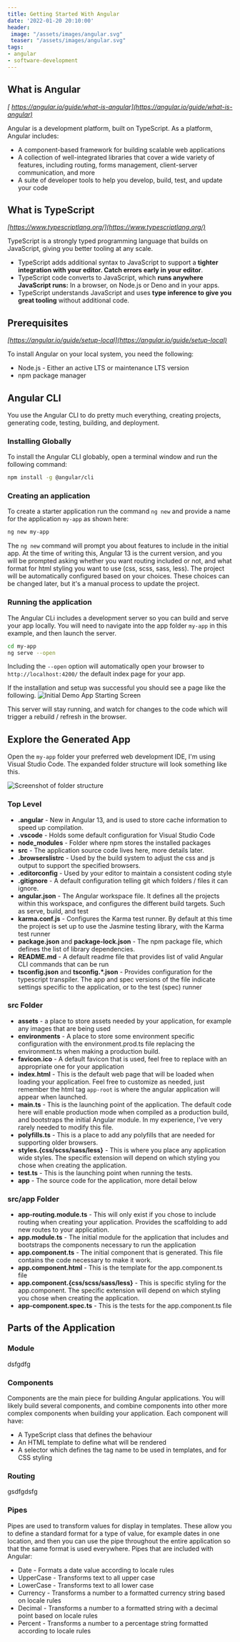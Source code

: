 ```yaml
---
title: Getting Started With Angular
date: '2022-01-20 20:10:00'
header:
 image: "/assets/images/angular.svg"
 teaser: "/assets/images/angular.svg"
tags:
- angular
- software-development
---
```

## What is Angular
*[ https://angular.io/guide/what-is-angular](https://angular.io/guide/what-is-angular)*

Angular is a development platform, built on TypeScript. As a platform, Angular includes:
- A component-based framework for building scalable web applications
- A collection of well-integrated libraries that cover a wide variety of features, including routing, forms management, client-server communication, and more
- A suite of developer tools to help you develop, build, test, and update your code

## What is TypeScript
*[https://www.typescriptlang.org/](https://www.typescriptlang.org/)*

TypeScript is a strongly typed programming language that builds on JavaScript, giving you better tooling at any scale.
- TypeScript adds additional syntax to JavaScript to support a **tighter integration with your editor. Catch errors early in your editor**.
- TypeScript code converts to JavaScript, which **runs anywhere JavaScript runs:** In a browser, on Node.js or Deno and in your apps.
- TypeScript understands JavaScript and uses **type inference to give you great tooling** without additional code.

## Prerequisites
*[https://angular.io/guide/setup-local](https://angular.io/guide/setup-local)*

To install Angular on your local system, you need the following:
- Node.js - Either an active LTS or maintenance LTS version
- npm package manager

## Angular CLI
You use the Angular CLI to do pretty much everything, creating projects, generating code, testing, building, and deployment.

### Installing Globally
To install the Angular CLI globably, open a terminal window and run the following command:
```bash
npm install -g @angular/cli
```

### Creating an application
To create a starter application run the command `ng new` and provide a name for the application `my-app` as shown here:
```bash
ng new my-app
```
The `ng new` command will prompt you about features to include in the initial app. At the time of writing this, Angular 13 is the current version, and you will be prompted asking whether you want routing included or not, and what format for html styling you want to use (css, scss, sass, less).  The project will be automatically configured based on your choices. These choices can be changed later, but it's a manual process to update the project.

### Running the application
The Angular CLi includes a development server so you can build and serve your app locally.
You will need to navigate into the app folder `my-app` in this example, and then launch the server.
```bash
cd my-app
ng serve --open
```
Including the `--open` option will automatically open your browser to `http://localhost:4200/` the default index page for your app.

If the installation and setup was successful you should see a page like the following.
![Initial Demo App Starting Screen](/assets/images/angular-intro/angular-intro-initial-screen.png)

This server will stay running, and watch for changes to the code which will trigger a rebuild / refresh in the browser.

## Explore the Generated App
Open the `my-app` folder your preferred web development IDE, I'm using Visual Studio Code. The expanded folder structure will look something like this. 

![Screenshot of folder structure](/assets/images/angular-intro/angular-intro-file-list.png)

### Top Level
- **.angular** - New in Angular 13, and is used to store cache information to speed up compilation.
- **.vscode** - Holds some default configuration for Visual Studio Code
- **node_modules** - Folder where npm stores the installed packages
- **src** - The application source code lives here, more details later.
- **.browserslistrc** - Used by the build system to adjust the css and js output to support the specified browsers.
- **.editorconfig** - Used by your editor to maintain a consistent coding style
- **.gitignore** - A default configuration telling git which folders / files it can ignore.
- **angular.json** - The Angular workspace file. It defines all the projects within this workspace, and configures the different build targets. Such as serve, build, and test
- **karma.conf.js** - Configures the Karma test runner. By default at this time the project is set up to use the Jasmine testing library, with the Karma test runner
- **package.json** and **package-lock.json** - The npm package file, which defines the list of library dependencies. 
- **README.md** - A default readme file that provides list of valid Angular CLI commands that can be run
- **tsconfig.json** and **tsconfig.\*.json** - Provides configuration for the typescript transpiler. The app and spec versions of the file indicate settings specific to the application, or to the test (spec) runner

### src Folder
- **assets** - a place to store assets needed by your application, for example any images that are being used
- **environments** - A place to store some environment specific configuration with the environment.prod.ts file replacing the environment.ts when making a production build.
- **favicon.ico** - A default favicon that is used, feel free to replace with an appropriate one for your application
- **index.html** - This is the default web page that will be loaded when loading your application. Feel free to customize as needed, just remember the html tag `app-root` is where the angular application will appear when launched.
- **main.ts** - This is the launching point of the application. The default code here will enable production mode when compiled as a production build, and bootstraps the initial Angular module. In my experience, I've very rarely needed to modify this file.
- **polyfills.ts** - This is a place to add any polyfills that are needed for supporting older browsers.
- **styles.{css/scss/sass/less}** - This is where you place any application wide styles. The specific extension will depend on which styling you chose when creating the application.
- **test.ts** - This is the launching point when running the tests.
- **app** - The source code for the application, more detail below

### src/app Folder
- **app-routing.module.ts** - This will only exist if you chose to include routing when creating your application. Provides the scaffolding to add new routes to your application.
- **app.module.ts** - The initial module for the application that includes and bootstraps the components necessary to run the application
- **app.component.ts** - The initial component that is generated. This file contains the code necessary to make it work.
- **app.component.html** - This is the template for the app.component.ts file
- **app.component.{css/scss/sass/less}** - This is specific styling for the app.component. The specific extension will depend on which styling you chose when creating the application.
- **app-component.spec.ts** - This is the tests for the app.component.ts file

## Parts of the Application
### Module
dsfgdfg

### Components
Components are the main piece for building Angular applications.  You will likely build several components, and combine components into other more complex components when building your application.
Each component will have:
- A TypeScript class that defines the behaviour
- An HTML template to define what will be rendered
- A selector which defines the tag name to be used in templates, and for CSS styling

### Routing
gsdfgdsfg

### Pipes
Pipes are used to transform values for display in templates. These allow you to define a standard format for a type of value, for example dates in one location, and then you can use the pipe throughout the entire application so that the same format is used everywhere.
Pipes that are included with Angular:
- Date - Formats a date value according to locale rules
- UpperCase - Transforms text to all upper case
- LowerCase - Transforms text to all lower case
- Currency - Transforms a number to a formatted currency string based on locale rules
- Decimal - Transforms a number to a formatted string with a decimal point based on locale rules
- Percent - Transforms a number to a percentage string formatted according to locale rules
